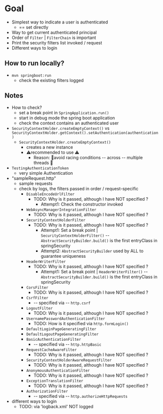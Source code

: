 # Goal
* Simplest way to indicate a user is authenticated
  * == set directly
* Way to get current authenticated principal
* Order of `Filter` | `FilterChain` is important 
* Print the security filters list invoked / request
* Different ways to login

## How to run locally?
* `mvn springboot:run`
  * check the existing filters logged 

## Notes
* How to check?
  * set a break point in `SpringApplication.run()`
  * start in debug mode the spring boot application
  * check the context contains an authenticated user
* `SecurityContextHolder.createEmptyContext()` vs `SecurityContextHolder.getContext().setAuthentication(authentication)`
  * `SecurityContextHolder.createEmptyContext()`
    * creates a new instance
    * ⚠️recommended to use ⚠️
      * Reason: 🧠avoid racing conditions -- across -- multiple threads 🧠
* `TestingAuthenticationToken`
  * very simple Authentication
* "sampleRequest.http"
  * sample requests
  * check by logs, the filters passed in order / request-specific
    * `DisableEncodeUrlFilter`
      * TODO: Why is it passed, although I have NOT specified ?
        * Attempt1: Check the constructor invoked
    * `WebAsyncManagerIntegrationFilter`
      * TODO: Why is it passed, although I have NOT specified ?
    * `SecurityContextHolderFilter`
      * TODO: Why is it passed, although I have NOT specified ?
        * Attempt1: Set a break point | `SecurityContextHolderFilter()`  -- `AbstractSecurityBuilder.build()` is the first entryClass in springSecurity
        * Attempt2: `AbstractSecurityBuilder` used by ALL to guarantee uniqueness
    * `HeaderWriterFilter`
      * TODO: Why is it passed, although I have NOT specified ?
        * Attempt1: Set a break point | `HeaderWriterFilter()`  -- `AbstractSecurityBuilder.build()` is the first entryClass in springSecurity
    * `CorsFilter`
      * TODO: Why is it passed, although I have NOT specified ?
    * `CsrfFilter`
      * -- specified via -- `http.csrf`
    * `LogoutFilter`
      * TODO: Why is it passed, although I have NOT specified ?
    * `UsernamePasswordAuthenticationFilter`
      * TODO: How is it specified via `http.formLogin()`
    * `DefaultLoginPageGeneratingFilter`
    * `DefaultLogoutPageGeneratingFilter`
    * `BasicAuthenticationFilter`
      * -- specified via -- `http.httpBasic`
    * `RequestCacheAwareFilter`
      * TODO: Why is it passed, although I have NOT specified ?
    * `SecurityContextHolderAwareRequestFilter`
      * TODO: Why is it passed, although I have NOT specified ?
    * `AnonymousAuthenticationFilter`
      * TODO: Why is it passed, although I have NOT specified ?
    * `ExceptionTranslationFilter`
      * TODO: Why is it passed, although I have NOT specified ?
    * `AuthorizationFilter`
      * -- specified via -- `http.authorizeHttpRequests`
* different ways to login
  * TODO: via 'logback.xml' NOT logged